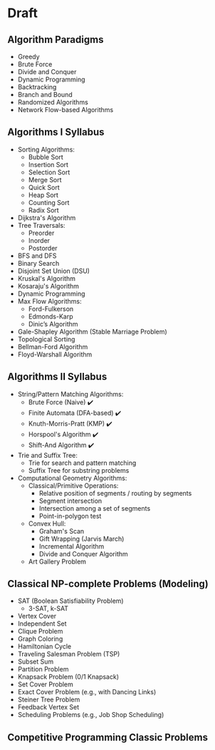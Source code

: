 # Draft

## Algorithm Paradigms
- Greedy
- Brute Force
- Divide and Conquer
- Dynamic Programming
- Backtracking
- Branch and Bound
- Randomized Algorithms
- Network Flow-based Algorithms

## Algorithms I Syllabus
- Sorting Algorithms:
  - Bubble Sort
  - Insertion Sort
  - Selection Sort
  - Merge Sort
  - Quick Sort
  - Heap Sort
  - Counting Sort
  - Radix Sort
- Dijkstra's Algorithm
- Tree Traversals:
  - Preorder
  - Inorder
  - Postorder
- BFS and DFS
- Binary Search
- Disjoint Set Union (DSU)
- Kruskal's Algorithm
- Kosaraju's Algorithm
- Dynamic Programming
- Max Flow Algorithms:
  - Ford-Fulkerson
  - Edmonds-Karp
  - Dinic’s Algorithm
- Gale-Shapley Algorithm (Stable Marriage Problem)
- Topological Sorting
- Bellman-Ford Algorithm
- Floyd-Warshall Algorithm

## Algorithms II Syllabus
- String/Pattern Matching Algorithms:
  - Brute Force (Naive) ✔️
  - Finite Automata (DFA-based) ✔️
  - Knuth-Morris-Pratt (KMP) ✔️
  - Horspool's Algorithm ✔️
  - Shift-And Algorithm ✔️
- Trie and Suffix Tree:
  - Trie for search and pattern matching
  - Suffix Tree for substring problems
- Computational Geometry Algorithms:
  - Classical/Primitive Operations:
    - Relative position of segments / routing by segments
    - Segment intersection
    - Intersection among a set of segments
    - Point-in-polygon test
  - Convex Hull:
    - Graham's Scan
    - Gift Wrapping (Jarvis March)
    - Incremental Algorithm
    - Divide and Conquer Algorithm
  - Art Gallery Problem

## Classical NP-complete Problems (Modeling)

- SAT (Boolean Satisfiability Problem)
  - 3-SAT, k-SAT
- Vertex Cover
- Independent Set
- Clique Problem
- Graph Coloring
- Hamiltonian Cycle
- Traveling Salesman Problem (TSP)
- Subset Sum
- Partition Problem
- Knapsack Problem (0/1 Knapsack)
- Set Cover Problem
- Exact Cover Problem (e.g., with Dancing Links)
- Steiner Tree Problem
- Feedback Vertex Set
- Scheduling Problems (e.g., Job Shop Scheduling)


## Competitive Programming Classic Problems